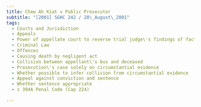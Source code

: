 ```yaml
---
title: Chew Ah Kiat v Public Prosecutor 
subtitle: "[2001] SGHC 242 / 28\_August\_2001"
tags:
  - Courts and Jurisdiction
  - Appeals
  - Power of appellate court to reverse trial judge\'s findings of fact
  - Criminal Law
  - Offences
  - Causing death by negligent act
  - Collision between appellant\'s bus and deceased
  - Prosecution\'s case solely on circumstantial evidence
  - Whether possible to infer collision from circumstantial evidence
  - Appeal against conviction and sentence
  - Whether sentence appropriate
  - s 304A Penal Code (Cap 224)

---
```



